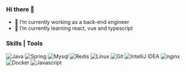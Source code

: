 ### Hi there 👋

<!--
**Chauncey-Leonard/Chauncey-Leonard** is a ✨ _special_ ✨ repository because its `README.md` (this file) appears on your GitHub profile.

Here are some ideas to get you started:

- 🔭 I’m currently working on ...
- 🌱 I’m currently learning ...
- 👯 I’m looking to collaborate on ...
- 🤔 I’m looking for help with ...
- 💬 Ask me about ...
- 📫 How to reach me: ...
- 😄 Pronouns: ...
- ⚡ Fun fact: ...
-->

- 🔭 I’m currently working as a back-end engineer
- 🌱 I’m currently learning react, vue and typescript

### Skills | Tools

![Java](https://img.shields.io/badge/Java-C76D00?style=flat-square&logo=Java&logoColor=white)
![Spring](https://img.shields.io/badge/Spring-32CD32?style=flat-square&logo=Spring&logoColor=white)
![Mysql](https://img.shields.io/badge/Mysql-01758F?style=flat-square&logo=Mysql&logoColor=white)
![Redis](https://img.shields.io/badge/Redis-D92C21?style=flat-square&logo=Redis&logoColor=white)
![Linux](https://img.shields.io/badge/Linux-17161B?style=flat-square&logo=Linux&logoColor=white)
![Git](https://img.shields.io/badge/Git-FA7343?style=flat-square&logo=Git&logoColor=white)
![IntelliJ IDEA](https://img.shields.io/badge/IntelliJ_IDEA-1575F9?style=flat-square&logo=IntelliJ-IDEA&logoColor=white)
![nginx](https://img.shields.io/badge/nginx-0C974D?style=flat-square&logo=nginx&logoColor=white)
![Docker](https://img.shields.io/badge/Docker-01AEFF?style=flat-square&logo=Docker&logoColor=white)
![Javascript](https://img.shields.io/badge/Javascript-FDD500?style=flat-square&logo=javascript&logoColor=white)
